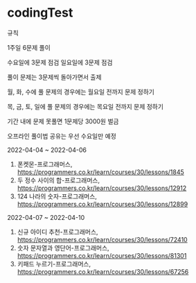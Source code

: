 # codingTest

규칙

1주일 6문제 풀이

수요일에 3문제 점검 일요일에 3문제 점검

풀이 문제는 3문제씩 돌아가면서 출제

월, 화, 수에 풀 문제의 경우에는 월요일 전까지 문제 정하기

목, 금, 토, 일에 풀 문제의 경우에는 목요일 전까지 문제 정하기


기간 내에 문제 못풀면 1문제당 3000원 벌금

오프라인 풀이법 공유는 우선 수요일만 예정 


2022-04-04 ~ 2022-04-06
1. 폰켓몬-프로그래머스, https://programmers.co.kr/learn/courses/30/lessons/1845
2. 두 정수 사이의 합-프로그래머스, https://programmers.co.kr/learn/courses/30/lessons/12912
3. 124 나라의 숫자-프로그래머스, https://programmers.co.kr/learn/courses/30/lessons/12899

2022-04-07 ~ 2022-04-10
1. 신규 아이디 추천-프로그래머스, https://programmers.co.kr/learn/courses/30/lessons/72410
2. 숫자 문자열과 영단어-프로그래머스, https://programmers.co.kr/learn/courses/30/lessons/81301
3. 키패드 누르기-프로그래머스, https://programmers.co.kr/learn/courses/30/lessons/67256
